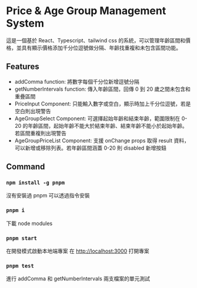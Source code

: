 # Price & Age Group Management System

這是一個基於 React、Typescript、tailwind css 的系統，可以管理年齡區間和價格，並具有顯示價格添加千分位逗號做分隔、年齡找重複和未包含區間功能。

## Features

- addComma function: 將數字每個千分位新增逗號分隔
- getNumberIntervals function: 傳入年齡區間，回傳 0 到 20 歲之間未包含和重疊區間
- PriceInput Component: 只能輸入數字或空白，顯示時加上千分位逗號，若是空白則出現警告
- AgeGroupSelect Component: 可選擇起始年齡和結束年齡，範圍限制在 0-20 的年齡區間，起始年齡不能大於結束年齡、結束年齡不能小於起始年齡。若區間重複則出現警告
- AgeGroupPriceList Component: 支援 onChange props 取得 result 資料，可以新增或移除列表。若年齡區間涵蓋 0-20 則 disabled 新增按鈕

## Command

### `npm install -g pnpm`

沒有安裝過 pnpm 可以透過指令安裝

### `pnpm i`

下載 node modules

### `pnpm start`

在開發模式啟動本地端專案
在 [http://localhost:3000](http://localhost:3000) 打開專案


### `pnpm test`

進行 addComma 和 getNumberIntervals 兩支檔案的單元測試

